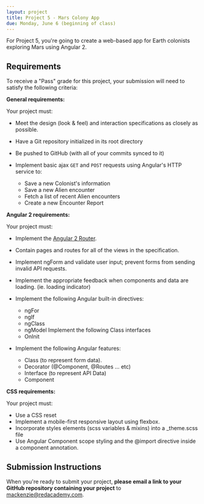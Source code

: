 ```yaml
---
layout: project
title: Project 5 - Mars Colony App
due: Monday, June 6 (beginning of class)
---
```


For Project 5, you're going to create a web-based app for Earth colonists exploring Mars using Angular 2.

## Requirements

To receive a "Pass" grade for this project, your submission will need to satisfy the following criteria:

**General requirements:**

Your project must:

- Meet the design (look & feel) and interaction specifications as closely as possible.
- Have a Git repository initialized in its root directory
- Be pushed to GitHub (with all of your commits synced to it)

- Implement basic ajax `GET` and `POST` requests using Angular's HTTP service to:
	- Save a new Colonist's information
	- Save a new Alien encounter
	- Fetch a list of recent Alien encounters
	- Create a new Encounter Report


**Angular 2 requirements:**

Your project must:

- Implement the [Angular 2 Router](https://angular.io/docs/ts/latest/guide/router.html).
- Contain pages and routes for all of the views in the specification.
- Implement ngForm and validate user input; prevent forms from sending invalid API requests.
- Implement the appropriate feedback when components and data are loading. (ie. loading indicator)
- Implement the following Angular built-in directives:
	- ngFor
	- ngIf
	- ngClass
	- ngModel
Implement the following Class interfaces
	- OnInit

- Implement the following Angular features:
	- Class (to represent form data).
	- Decorator (@Component, @Routes ... etc)
	- Interface (to represent API Data)
	- Component

**CSS requirements:**

Your project must:

- Use a CSS reset
- Implement a mobile-first responsive layout using flexbox.
- Incorporate styles elements (scss variables & mixins) into a _theme.scss file
- Use Angular Component scope styling and the @import directive inside a component annotation.



## Submission Instructions

When you're ready to submit your project, **please email a link to your GitHub repository containing your project** to [mackenzie@redacademy.com](mailto:mackenzie@redacademy.com).
